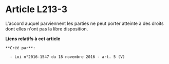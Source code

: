 # Article L213-3

L'accord auquel parviennent les parties ne peut porter atteinte à des droits dont elles n'ont pas la libre disposition.

**Liens relatifs à cet article**

	**Créé par**:

	  - Loi n°2016-1547 du 18 novembre 2016 - art. 5 (V)
